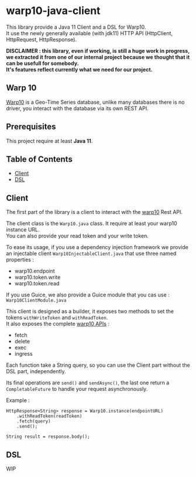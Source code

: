 # warp10-java-client
This library provide a Java 11 Client and a DSL for Warp10.  
It use the newly generally available (with jdk11) HTTP API (HttpClient, HttpRequest, HttpResponse).  

**DISCLAIMER : this library, even if working, is still a huge work in progress, we extracted it from one of our internal project because we thought that it can be usefull for somebody.  
It's features reflect currently what we need for our project.**

## Warp 10
[Warp10](http://www.warp10.io/) is a Geo-Time Series database, unlike many databases there is no driver, you interact 
with the database via its own REST API.

## Prerequisites
This project require at least **Java 11**.

## Table of Contents
* [Client](#client)
* [DSL](#dsl)

## Client
The first part of the library is a client to interact with the [warp10](http://www.warp10.io/) Rest API.  

The client class is the `Warp10.java` class.  It require at least your warp10 instance URL.  
You can also provide your read token and your write token.  

To ease its usage, if you use a dependency injection framework we provide an injectable client `Warp10InjectableClient.java`
 that use three named properties : 
- warp10.endpoint
- warp10.token.write
- warp10.token.read

If you use Guice, we also provide a Guice module that you cas use : `Warp10ClientModule.java`

This client is designed as a builder, it exposes two methods to set the tokens `withWriteToken` and `withReadToken`.  
It also exposes the complete [warp10 APIs](http://www.warp10.io/apis/) : 
- fetch
- delete
- exec
- ingress  

Each function take a String query, so you can use the Client part without the DSL part, 
independently.

Its final operations are `send()` and `sendAsync()`, the last one return a `CompletableFuture` to handle your request 
asynchronously.

Example : 
````jvm
HttpResponse<String> response = Warp10.instance(endpointURL)
    .withReadToken(readToken)
    .fetch(query)
    .send();
    
String result = response.body();    
````


## DSL
WIP
